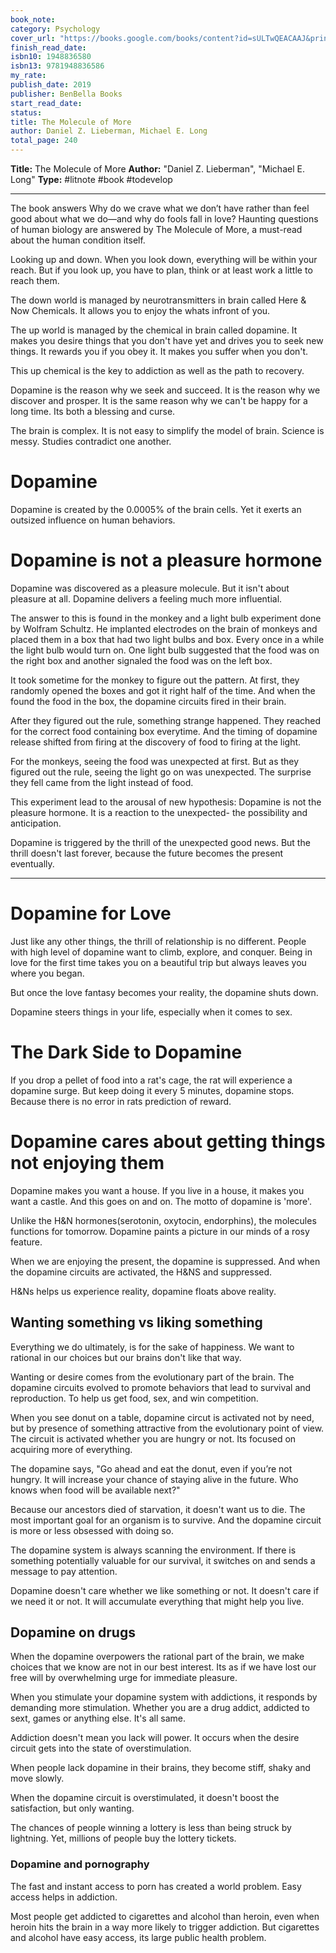 ```yaml
---
book_note: 
category: Psychology
cover_url: "https://books.google.com/books/content?id=sULTwQEACAAJ&printsec=frontcover&img=1&zoom=1&source=gbs_api"
finish_read_date: 
isbn10: 1948836580
isbn13: 9781948836586
my_rate: 
publish_date: 2019
publisher: BenBella Books
start_read_date: 
status: 
title: The Molecule of More
author: Daniel Z. Lieberman, Michael E. Long
total_page: 240
---
```

**Title:** The Molecule of More
**Author:** "Daniel Z. Lieberman", "Michael E. Long"
**Type:** #litnote #book #todevelop 

---

The book answers Why do we crave what we don’t have rather than feel good about what we do—and why do fools fall in love? Haunting questions of human biology are answered by The Molecule of More, a must-read about the human condition itself.

Looking up and down. When you look down, everything will be within your reach. But if you look up, you have to plan, think or at least work a little to reach them. 

The down world is managed by neurotransmitters in brain called Here & Now Chemicals. It allows you to enjoy the whats infront of you. 

The up world is managed by the chemical in brain called dopamine. It makes you desire things that you don't have yet and drives you to seek new things. It rewards you if you obey it. It makes you suffer when you don't.

This up chemical is the key to addiction as well as the path to recovery. 

Dopamine is the reason why we seek and succeed. It is the reason why we discover and prosper. It is the same reason why we can't be happy for a long time. Its both a blessing and curse. 

The brain is complex. It is not easy to simplify the model of brain. Science is messy. Studies contradict one another. 

# Dopamine
Dopamine is created by the 0.0005% of the brain cells. Yet it exerts an outsized influence on human behaviors. 
# Dopamine is not a pleasure hormone
Dopamine was discovered as a pleasure molecule. But it isn't about pleasure at all. Dopamine delivers a feeling much more influential. 

The answer to this is found in the monkey and a light bulb experiment done by Wolfram Schultz. He implanted electrodes on the brain of monkeys and placed them in a box that had two light bulbs and box. Every once in a while the light bulb would turn on. One light bulb suggested that the food was on the right box and another signaled the food was on the left box. 

It took sometime for the monkey to figure out the pattern. At first, they randomly opened the boxes and got it right half of the time. And when the found the food in the box, the dopamine circuits fired in their brain. 

After they figured out the rule, something strange happened. They reached for the correct food containing box everytime. And the timing of dopamine release shifted from firing at the discovery of food to firing at the light.

For the monkeys, seeing the food was unexpected at first. But as they figured out the rule, seeing the light go on was unexpected. The surprise they fell came from the light instead of food. 

This experiment lead to the arousal of new hypothesis: Dopamine is not the pleasure hormone. It is a reaction to the unexpected- the possibility and anticipation. 

Dopamine is triggered by the thrill of the unexpected good news. But the thrill doesn't last forever, because the future becomes the present eventually.

---

# Dopamine for Love
Just like any other things, the thrill of relationship is no different. 
People with high level of dopamine want to climb, explore, and conquer. Being in love for the first time takes you on  a beautiful trip but always leaves you where you began.

But once the love fantasy becomes your reality, the dopamine shuts down.

Dopamine steers things in your life, especially when it comes to sex. 


# The Dark Side to Dopamine
If  you drop a pellet of food into a rat's cage, the rat will experience a dopamine surge. But keep doing it every 5 minutes, dopamine stops. Because there is no error in rats prediction of reward. 

# Dopamine cares about getting things not enjoying them
Dopamine makes you want a house. If you live in a house, it makes you want a castle. And this goes on and on. The motto of dopamine is 'more'. 

Unlike the H&N hormones(serotonin, oxytocin, endorphins), the molecules functions for tomorrow. Dopamine paints a picture in our minds of a rosy feature.

When we are enjoying the present, the dopamine is suppressed. And when the dopamine circuits are activated, the H&NS and suppressed. 

H&Ns helps us experience reality, dopamine floats above reality. 

## Wanting something vs liking something
Everything we do ultimately, is for the sake of happiness. We want to rational in our choices but our brains don't like that way. 

Wanting or desire comes from the evolutionary part of the brain. The dopamine circuits evolved to promote behaviors that lead to survival and reproduction. To help us get food, sex, and win competition. 

When you see donut on a table, dopamine circut is activated not by need, but by presence of something attractive from the evolutionary point of view. The circuit is activated whether you are hungry or not. Its focused on acquiring more of everything.

The dopamine says, "Go ahead and eat the donut, even if you’re not hungry. It will increase your chance of staying alive in the future. Who knows when food will be available next?"

Because our ancestors died of starvation, it doesn't want us to die. The most important goal for an organism is to survive. And the dopamine circuit is more or less obsessed with doing so. 

The dopamine system is always scanning the environment. If there is something potentially valuable for our survival, it switches on and sends a message to pay attention. 

Dopamine doesn't care whether we like something or not. It doesn't care if we need it or not. It will accumulate everything that might help you live. 

## Dopamine on drugs
When the dopamine overpowers the rational part of the brain, we make choices that we know are not in our best interest. Its as if we have lost our free will by overwhelming urge for immediate pleasure. 

When you stimulate your dopamine system with addictions, it responds by demanding more stimulation. Whether you are a drug addict, addicted to sext, games or anything else. It's all same. 

Addiction doesn't mean you lack will power. It occurs when the desire circuit gets into the state of overstimulation. 

When people lack dopamine in their brains, they become stiff, shaky and move slowly. 

When the dopamine circuit is overstimulated, it doesn't boost the satisfaction, but only wanting. 

The chances of people winning a lottery is less than being struck by lightning. Yet, millions of people buy the lottery tickets. 


### Dopamine and pornography
The fast and instant access to porn has created a world problem. Easy access helps in addiction. 

Most people get addicted to cigarettes and alcohol than heroin, even when heroin hits the brain in a way more likely to trigger addiction. But cigarettes and alcohol have easy access, its large public health problem.